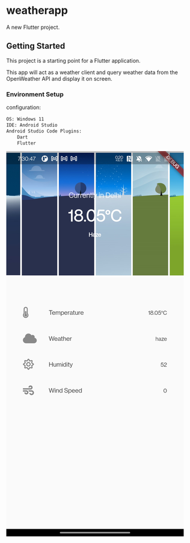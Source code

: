 # weatherapp

A new Flutter project.

## Getting Started

This project is a starting point for a Flutter application.

This app will act as a weather client and query weather data from the OpenWeather API and display it on screen.


### Environment Setup
configuration:

    OS: Windows 11
    IDE: Android Studio 
    Android Studio Code Plugins:
        Dart
        Flutter
![alt text](https://github.com/shruti110/weather-app/blob/main/1.jpg?raw=true)

